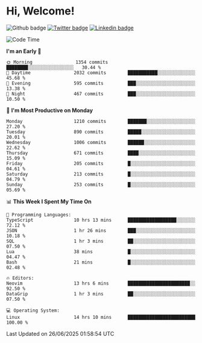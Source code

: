   # Hi, Welcome!
  ![Github badge](https://img.shields.io/github/followers/kraken-afk.svg?style=social&label=Follow&maxAge=2592000)
  [![Twitter badge](https://img.shields.io/badge/-Twitter-00acee?style=flat-square&logo=Twitter&logoColor=white)](https://twitter.com/trshppl)
  [![Linkedin badge](https://img.shields.io/badge/LinkedIn-0077B5?style=flat-square&logo=linkedin&logoColor=white)](https://www.linkedin.com/in/noveanrer)
<!--START_SECTION:waka-->
![Code Time](http://img.shields.io/badge/Code%20Time-1%2C027%20hrs%2043%20mins-blue)

**I'm an Early 🐤** 

```text
🌞 Morning                1354 commits        ████████░░░░░░░░░░░░░░░░░   30.44 % 
🌆 Daytime                2032 commits        ███████████░░░░░░░░░░░░░░   45.68 % 
🌃 Evening                595 commits         ███░░░░░░░░░░░░░░░░░░░░░░   13.38 % 
🌙 Night                  467 commits         ███░░░░░░░░░░░░░░░░░░░░░░   10.50 % 
```
📅 **I'm Most Productive on Monday** 

```text
Monday                   1210 commits        ███████░░░░░░░░░░░░░░░░░░   27.20 % 
Tuesday                  890 commits         █████░░░░░░░░░░░░░░░░░░░░   20.01 % 
Wednesday                1006 commits        ██████░░░░░░░░░░░░░░░░░░░   22.62 % 
Thursday                 671 commits         ████░░░░░░░░░░░░░░░░░░░░░   15.09 % 
Friday                   205 commits         █░░░░░░░░░░░░░░░░░░░░░░░░   04.61 % 
Saturday                 213 commits         █░░░░░░░░░░░░░░░░░░░░░░░░   04.79 % 
Sunday                   253 commits         █░░░░░░░░░░░░░░░░░░░░░░░░   05.69 % 
```


📊 **This Week I Spent My Time On** 

```text
💬 Programming Languages: 
TypeScript               10 hrs 13 mins      ██████████████████░░░░░░░   72.12 % 
JSON                     1 hr 26 mins        ███░░░░░░░░░░░░░░░░░░░░░░   10.18 % 
SQL                      1 hr 3 mins         ██░░░░░░░░░░░░░░░░░░░░░░░   07.50 % 
Lua                      38 mins             █░░░░░░░░░░░░░░░░░░░░░░░░   04.47 % 
Bash                     21 mins             █░░░░░░░░░░░░░░░░░░░░░░░░   02.48 % 

🔥 Editors: 
Neovim                   13 hrs 6 mins       ███████████████████████░░   92.50 % 
DataGrip                 1 hr 3 mins         ██░░░░░░░░░░░░░░░░░░░░░░░   07.50 % 

💻 Operating System: 
Linux                    14 hrs 10 mins      █████████████████████████   100.00 % 
```


 Last Updated on 26/06/2025 01:58:54 UTC
<!--END_SECTION:waka-->